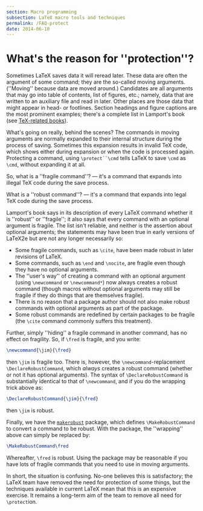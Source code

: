 ```yaml
---
section: Macro programming
subsection: LaTeX macro tools and techniques
permalink: /FAQ-protect
date: 2014-06-10
---
```


# What's the reason for ''protection''?

Sometimes LaTeX saves data it will reread later. These data are
often the argument of some command; they are the so-called moving
arguments.  (''Moving'' because data are moved around.)  Candidates
are all arguments that may go into table of contents, list of figures,
etc.; namely, data that are written to an auxiliary file and
read in later.  Other places are those data that might appear in head-
or footlines.  Section headings and figure captions are the most
prominent examples; there's a complete list in Lamport's book
(see [TeX-related books](FAQ-latex-books.md)).

What's going on really, behind the scenes? The commands in moving
arguments are normally expanded to their internal structure during the
process of saving. Sometimes this expansion results in invalid TeX
code, which shows either during expansion or when the code is
processed again. Protecting a command, using
`\protect``\cmd` tells LaTeX to save `\cmd` as
`\cmd`, without expanding it at all.

So, what is a ''fragile command''?&nbsp;&mdash; it's a command that expands into
illegal TeX code during the save process.

What is a ''robust command''?&nbsp;&mdash; it's a command that expands into legal
TeX code during the save process.

Lamport's book says in its description of every LaTeX command whether
it is ''robust'' or ''fragile''; it also says that every command with an
optional argument is fragile.  The list isn't reliable, and neither
is the assertion about optional arguments; the statements may have
been true in early versions of LaTeX2e but are not any longer
necessarily so:
  

-  Some fragile commands, such as `\cite`, have been made robust
    in later revisions of LaTeX.
-  Some commands, such as `\end` and `\nocite`, are fragile
    even though they have no optional arguments.
-  The ''user's way'' of creating a command with an optional
    argument (using `\newcommand` or `\newcommand*`) now always
    creates a robust command (though macros without optional arguments
    may still be fragile if they do things that are themselves fragile).
-  There is no reason that a package author should not also make
    robust commands with optional arguments as part of the package.
-  Some robust commands are redefined by certain packages to be
    fragile (the `\cite` command commonly suffers this treatment).

Further, simply ''hiding'' a fragile command in another command, has
no effect on fragility.  So, if `\fred` is fragile, and you write:
```latex
\newcommand{\jim}{\fred}
```
then `\jim` is fragile too.  There is, however, the
`\newcommand`-replacement `\DeclareRobustCommand`, which
_always_ creates a robust command (whether or not it has optional
arguments).  The syntax of `\DeclareRobustCommand` is substantially
identical to that of `\newcommand`, and if you do the wrapping
trick above as:
```latex
\DeclareRobustCommand{\jim}{\fred}
```
then `\jim` is robust.

Finally, we have the [`makerobust`](https://ctan.org/pkg/makerobust) package, which  defines
`\MakeRobustCommand` to convert a command to be robust.  With the
package, the ''wrapping'' above can simply be replaced by:
```latex
\MakeRobustCommand\fred
```
Whereafter, `\fred` is robust.  Using the package may be reasonable
if you have lots of fragile commands that you need to use in moving
arguments.

In short, the situation is confusing.  No-one believes this is
satisfactory; the LaTeX team have removed the need for
protection of some things, but the techniques available in 
current LaTeX mean that this is an expensive exercise.  It remains
a long-term aim of the team to remove all need for `\protect`ion.

